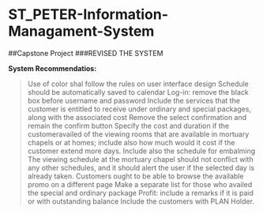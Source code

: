 # ST_PETER-Information-Managament-System
##Capstone Project
###REVISED THE SYSTEM

**System Recommendatios:**
  > Use of color shal follow the rules on user interface design
  > Schedule should be automatically saved to calendar
  > Log-in: remove the black box before username and password
  > Include the services that the customer is entitled to receive under ordinary and special packages, along with the associated cost
  > Remove the select confirmation and remain the confirm button
  > Specify the cost and duration if the customeravailed of the viewing rooms that are available in mortuary chapels or at homes; include also
      how much would it cost if the customer extend more days.
  > Include also the schedule for embalming
  > The viewing schedule at the mortuary chapel should not conflict with any other schedules, and it should alert the user if the selected day is already taken.
  > Customers ought to be able to browse the available promo on a different page
  > Make a separate list for those who availed the special and ordinary package
  > Profit: include a remarks if it is paid or with outstanding balance
  > Include the customers with PLAN Holder.
